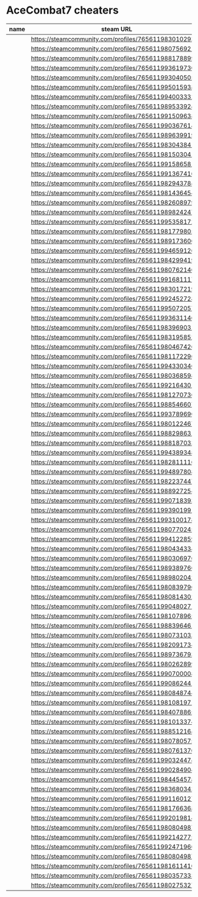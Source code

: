 # AceCombat7 cheaters

| name | steam URL |
| ------ | ------ |
|  | https://steamcommunity.com/profiles/76561198301029341 |
|  | https://steamcommunity.com/profiles/76561198075692143 |
|  | https://steamcommunity.com/profiles/76561198817889927 |
|  | https://steamcommunity.com/profiles/76561199361973029 |
|  | https://steamcommunity.com/profiles/76561199304050583 |
|  | https://steamcommunity.com/profiles/76561199501593849 |
|  | https://steamcommunity.com/profiles/76561199400333272 |
|  | https://steamcommunity.com/profiles/76561198953392478 |
|  | https://steamcommunity.com/profiles/76561199150963881 |
|  | https://steamcommunity.com/profiles/76561199036761417 |
|  | https://steamcommunity.com/profiles/76561198963991931 |
|  | https://steamcommunity.com/profiles/76561198304384143 |
|  | https://steamcommunity.com/profiles/76561198150304103 |
|  | https://steamcommunity.com/profiles/76561199158658113 |
|  | https://steamcommunity.com/profiles/76561199136741664 |
|  | https://steamcommunity.com/profiles/76561198294378412 |
|  | https://steamcommunity.com/profiles/76561198143645427 |
|  | https://steamcommunity.com/profiles/76561198260897999 |
|  | https://steamcommunity.com/profiles/76561198982424786 |
|  | https://steamcommunity.com/profiles/76561199535817299 |
|  | https://steamcommunity.com/profiles/76561198177980518 |
|  | https://steamcommunity.com/profiles/76561198917360011 |
|  | https://steamcommunity.com/profiles/76561199465912684 |
|  | https://steamcommunity.com/profiles/76561198429941928 |
|  | https://steamcommunity.com/profiles/76561198076214633 |
|  | https://steamcommunity.com/profiles/76561199168111744 |
|  | https://steamcommunity.com/profiles/76561198301721995 |
|  | https://steamcommunity.com/profiles/76561199245272853 |
|  | https://steamcommunity.com/profiles/76561199507205763 |
|  | https://steamcommunity.com/profiles/76561199363114608 |
|  | https://steamcommunity.com/profiles/76561198396903167 |
|  | https://steamcommunity.com/profiles/76561198319585202 |
|  | https://steamcommunity.com/profiles/76561198046742690 |
|  | https://steamcommunity.com/profiles/76561198117229678 |
|  | https://steamcommunity.com/profiles/76561199433034628 |
|  | https://steamcommunity.com/profiles/76561198036859894 |
|  | https://steamcommunity.com/profiles/76561199216430196 |
|  | https://steamcommunity.com/profiles/76561198127073615 |
|  | https://steamcommunity.com/profiles/76561198854660782 |
|  | https://steamcommunity.com/profiles/76561199378969003 |
|  | https://steamcommunity.com/profiles/76561198012246719 |
|  | https://steamcommunity.com/profiles/76561198829863126 |
|  | https://steamcommunity.com/profiles/76561198818703363 |
|  | https://steamcommunity.com/profiles/76561199438934867 |
|  | https://steamcommunity.com/profiles/76561198281111612 |
|  | https://steamcommunity.com/profiles/76561199489780880 |
|  | https://steamcommunity.com/profiles/76561198223744704 |
|  | https://steamcommunity.com/profiles/76561198892725495 |
|  | https://steamcommunity.com/profiles/76561199071839304 |
|  | https://steamcommunity.com/profiles/76561199390199106 |
|  | https://steamcommunity.com/profiles/76561199310017870 |
|  | https://steamcommunity.com/profiles/76561198077024574 |
|  | https://steamcommunity.com/profiles/76561199412285976 |
|  | https://steamcommunity.com/profiles/76561198043433411 |
|  | https://steamcommunity.com/profiles/76561198030697690 |
|  | https://steamcommunity.com/profiles/76561198938976695 |
|  | https://steamcommunity.com/profiles/76561198980204295 |
|  | https://steamcommunity.com/profiles/76561198083979694 |
|  | https://steamcommunity.com/profiles/76561198081430238 |
|  | https://steamcommunity.com/profiles/76561199048027117 |
|  | https://steamcommunity.com/profiles/76561198107896591 |
|  | https://steamcommunity.com/profiles/76561198839646162 |
|  | https://steamcommunity.com/profiles/76561198073103373 |
|  | https://steamcommunity.com/profiles/76561198209173436 |
|  | https://steamcommunity.com/profiles/76561198973679329 |
|  | https://steamcommunity.com/profiles/76561198026289985 |
|  | https://steamcommunity.com/profiles/76561199070000800 |
|  | https://steamcommunity.com/profiles/76561199086244180 |
|  | https://steamcommunity.com/profiles/76561198084874424 |
|  | https://steamcommunity.com/profiles/76561198108197134 |
|  | https://steamcommunity.com/profiles/76561198407886594 |
|  | https://steamcommunity.com/profiles/76561198101337488 |
|  | https://steamcommunity.com/profiles/76561198851216499 |
|  | https://steamcommunity.com/profiles/76561198078057512 |
|  | https://steamcommunity.com/profiles/76561198076137075 |
|  | https://steamcommunity.com/profiles/76561199032447430 |
|  | https://steamcommunity.com/profiles/76561199028490431 |
|  | https://steamcommunity.com/profiles/76561198445457868 |
|  | https://steamcommunity.com/profiles/76561198368034387 |
|  | https://steamcommunity.com/profiles/76561199116012716 |
|  | https://steamcommunity.com/profiles/76561198176636826 |
|  | https://steamcommunity.com/profiles/76561199201981441 |
|  | https://steamcommunity.com/profiles/76561198080498773 |
|  | https://steamcommunity.com/profiles/76561199214277508 |
|  | https://steamcommunity.com/profiles/76561199247196637 |
|  | https://steamcommunity.com/profiles/76561198080498773 |
|  | https://steamcommunity.com/profiles/76561198161141089 |
|  | https://steamcommunity.com/profiles/76561198035733380 |
|  | https://steamcommunity.com/profiles/76561198027532793 |
